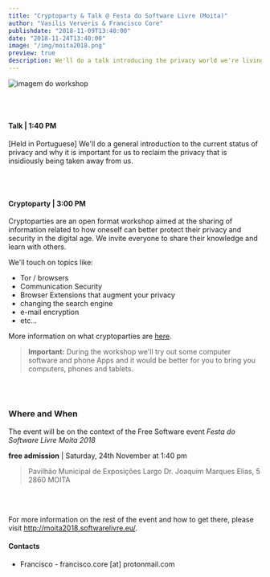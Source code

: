 ```yaml
---
title: "Cryptoparty & Talk @ Festa do Software Livre (Moita)"
author: "Vasilis Ververis & Francisco Core"
publishdate: "2018-11-09T13:40:00"
date: "2018-11-24T13:40:00"
image: "/img/moita2018.png"
preview: true
description: We'll do a talk introducing the privacy world we're living in and host a cryptoparty. When you go to a Cryptoparty you learn about secure messaging, anonymous web browsing and general tips for a safer web experience"
---
```


![imagem do workshop](/img/moita2018.png)

<br></br>
#### **Talk** | 1:40 PM

[Held in Portuguese] We'll do a general introduction to the current status of privacy and why it is important for us to reclaim the privacy that is insidiously being taken away from us.

<br></br>
#### **Cryptoparty** | 3:00 PM

Cryptoparties are an open format workshop aimed at the sharing of information related to how oneself can better protect their privacy and security in the digital age. We invite everyone to share their knowledge and learn with others.

We'll touch on topics like:
- Tor / browsers
- Communication Security
- Browser Extensions that augment your privacy
- changing the search engine
- e-mail encryption
- etc...

More information on what cryptoparties are [here](https://www.cryptoparty.in/).

> **Important:** During the workshop we'll try out some computer software and phone Apps and it would be better for you to bring you computers, phones and tablets.


<br></br>
### Where and When

The event will be on the context of the Free Software event *Festa do Software Livre Moita 2018*

**free admission** | Saturday, 24th November at 1:40 pm

> Pavilhão Municipal de Exposições
Largo Dr. Joaquim Marques Elias, 5
2860 MOITA

<br></br>

For more information on the rest of the event and how to get there, please visit http://moita2018.softwarelivre.eu/.



#### Contacts

* Francisco -  francisco.core [at] protonmail.com

